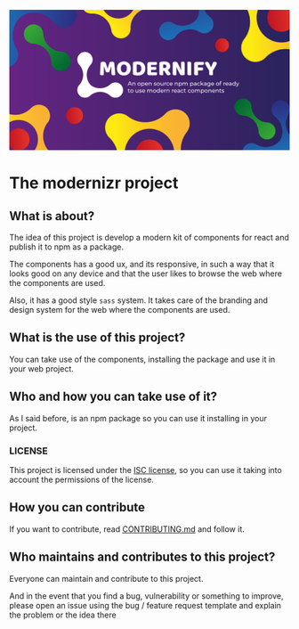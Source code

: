 ![wallpaper](image.png)

# The modernizr project

## What is about?

The idea of this project is develop a modern kit of components for react and publish it to npm as a package.

The components has a good ux, and its responsive, in such a way that it looks good on any device and that the user likes to browse the web where the components are used.

Also, it has a good style `sass` system. It takes care of the branding and design system for the web where the components are used.

## What is the use of this project?

You can take use of the components, installing the package and use it in your web project.

## Who and how you can take use of it?

As I said before, is an npm package so you can use it installing in your project.

### LICENSE

This project is licensed under the [ISC license](https://github.com/nilis24/custom-components/blob/master/LICENSE), so you can use it taking into account the permissions of the license.

## How you can contribute

If you want to contribute, read [CONTRIBUTING.md](CONTRIBUTING.md) and follow it.

## Who maintains and contributes to this project?

Everyone can maintain and contribute to this project.

And in the event that you find a bug, vulnerability or something to improve, please open an issue using the bug / feature request template and explain the problem or the idea there
